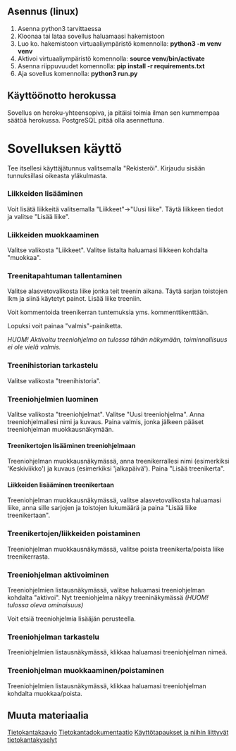 ## Asennus (linux)
1. Asenna python3 tarvittaessa
2. Kloonaa tai lataa sovellus haluamaasi hakemistoon
3. Luo ko. hakemistoon virtuaaliympäristö komennolla: **python3 -m venv venv**
4. Aktivoi virtuaaliympäristö komennolla: **source venv/bin/activate**
5. Asenna riippuvuudet komennolla: **pip install -r requirements.txt**
6. Aja sovellus komennolla: **python3 run.py**

## Käyttöönotto herokussa
Sovellus on heroku-yhteensopiva, ja pitäisi toimia ilman sen kummempaa säätöä herokussa. PostgreSQL pitää olla asennettuna.

# Sovelluksen käyttö

Tee itsellesi käyttäjätunnus valitsemalla "Rekisteröi". Kirjaudu sisään tunnuksillasi oikeasta yläkulmasta.

### Liikkeiden lisääminen
Voit lisätä liikkeitä valitsemalla "Liikkeet"->"Uusi liike". Täytä liikkeen tiedot ja valitse "Lisää liike".

### Liikkeiden muokkaaminen
Valitse valikosta "Liikkeet". Valitse listalta haluamasi liikkeen kohdalta "muokkaa".

### Treenitapahtuman tallentaminen
Valitse alasvetovalikosta liike jonka teit treenin aikana. Täytä sarjan toistojen lkm ja siinä käytetyt painot. Lisää liike treeniin.

Voit kommentoida treenikerran tuntemuksia yms. kommenttikenttään.

Lopuksi voit painaa "valmis"-painiketta.

*HUOM! Aktivoitu treeniohjelma on tulossa tähän näkymään, toiminnallisuus ei ole vielä valmis.*

### Treenihistorian tarkastelu
Valitse valikosta "treenihistoria".

### Treeniohjelmien luominen
Valitse valikosta "treeniohjelmat". Valitse "Uusi treeniohjelma". Anna
treeniohjelmallesi nimi ja kuvaus. Paina valmis, jonka jälkeen pääset treeniohjelman muokkausnäkymään.

#### Treenikertojen lisääminen treeniohjelmaan
Treeniohjelman muokkausnäkymässä, anna treenikerrallesi nimi (esimerkiksi 'Keskiviikko') ja kuvaus (esimerkiksi 'jalkapäivä'). Paina "Lisää treenikerta".

#### Liikkeiden lisääminen treenikertaan
Treeniohjelman muokkausnäkymässä, valitse alasvetovalikosta haluamasi liike, anna sille sarjojen ja toistojen lukumäärä ja paina "Lisää liike treenikertaan".

### Treenikertojen/liikkeiden poistaminen
Treeniohjelman muokkausnäkymässä, valitse poista treenikerta/poista liike treenikerrasta. 

### Treeniohjelman aktivoiminen
Treeniohjelmien listausnäkymässä, valitse haluamasi treeniohjelman kohdalta "aktivoi". Nyt treeniohjelma näkyy treeninäkymässä *(HUOM! tulossa oleva ominaisuus)*

Voit etsiä treeniohjelmia lisääjän perusteella.

### Treeniohjelman tarkastelu
Treeniohjelmien listausnäkymässä, klikkaa haluamasi treeniohjelman nimeä.

### Treeniohjelman muokkaaminen/poistaminen
Treeniohjelmien listausnäkymässä, klikkaa haluamasi treeniohjelman kohdalta muokkaa/poista.

## Muuta materiaalia
[Tietokantakaavio](../master/documentation/dbdiagram.png)
[Tietokantadokumentaatio](../master/documentation/dbdoc.md)
[Käyttötapaukset ja niihin liittyvät tietokantakyselyt](../master/documentation/usecases.md)